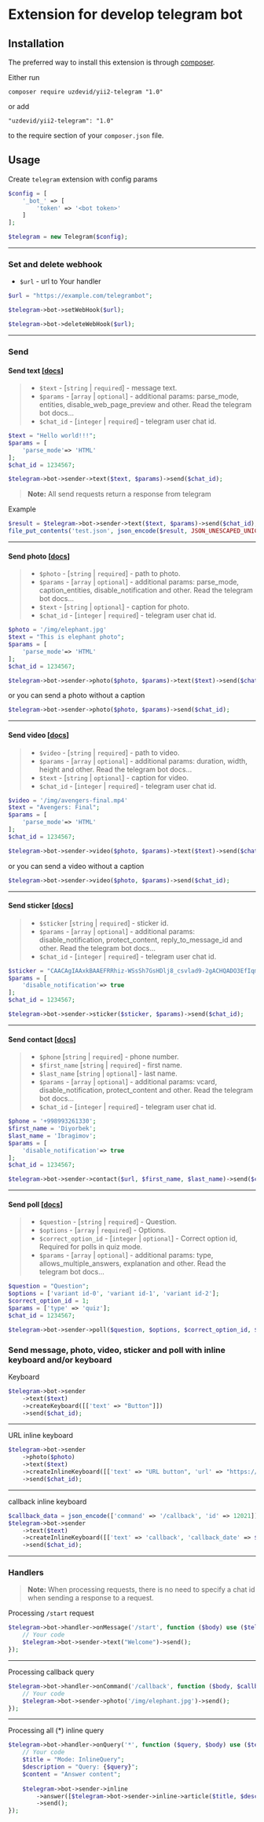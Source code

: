 # Extension for develop telegram bot

## Installation

The preferred way to install this extension is through [composer](https://getcomposer.org).

Either run

```
composer require uzdevid/yii2-telegram "1.0"
```

or add

```
"uzdevid/yii2-telegram": "1.0"
```

to the require section of your `composer.json` file.

## Usage

Create `telegram` extension with config params

```php
$config = [
    '_bot_' => [
        'token' => '<bot token>'
    ]
];

$telegram = new Telegram($config);
```

----------------------------------

### Set and delete webhook

- `$url` - url to Your handler

```php
$url = "https://example.com/telegrambot";
```

```php
$telegram->bot->setWebHook($url);
```

```php
$telegram->bot->deleteWebHook($url);
```

------------------------------------

### Send

#### Send text [[docs](https://core.telegram.org/bots/api#sendmessage)]

> - `$text` - [`string` | `required`] - message text.
> - `$params` - [`array` | `optional`] - additional params: parse_mode, entities, disable_web_page_preview and other. Read the telegram bot docs...
> - `$chat_id` - [`integer` | `required`] - telegram user chat id.

```php
$text = "Hello world!!!";
$params = [
    'parse_mode'=> 'HTML'
];
$chat_id = 1234567;
```

```php
$telegram->bot->sender->text($text, $params)->send($chat_id);
```

> **Note:** All send requests return a response from telegram

Example

```php
$result = $telegram->bot->sender->text($text, $params)->send($chat_id);
file_put_contents('test.json', json_encode($result, JSON_UNESCAPED_UNICODE));
```

-------------------------------------------------------------

#### Send photo [[docs](https://core.telegram.org/bots/api#sendphoto)]

> - `$photo` - [`string` | `required`] - path to photo.
> - `$params` - [`array` | `optional`] - additional params: parse_mode, caption_entities, disable_notification and other. Read the telegram bot docs...
> - `$text` - [`string` | `optional`] - caption for photo.
> - `$chat_id` - [`integer` | `required`] - telegram user chat id.

```php
$photo = '/img/elephant.jpg'
$text = "This is elephant photo";
$params = [
    'parse_mode'=> 'HTML'
];
$chat_id = 1234567;
```

```php
$telegram->bot->sender->photo($photo, $params)->text($text)->send($chat_id);
```

or you can send a photo without a caption

```php
$telegram->bot->sender->photo($photo, $params)->send($chat_id);
```

---------------------------------------------------------------

#### Send video [[docs](https://core.telegram.org/bots/api#sendvideo)]

> - `$video` - [`string` | `required`] - path to video.
> - `$params` - [`array` | `optional`] - additional params: duration, width, height and other. Read the telegram bot docs...
> - `$text` - [`string` | `optional`] - caption for video.
> - `$chat_id` - [`integer` | `required`] - telegram user chat id.

```php
$video = '/img/avengers-final.mp4'
$text = "Avengers: Final";
$params = [
    'parse_mode'=> 'HTML'
];
$chat_id = 1234567;
```

```php
$telegram->bot->sender->video($photo, $params)->text($text)->send($chat_id);
```

or you can send a video without a caption

```php
$telegram->bot->sender->video($photo, $params)->send($chat_id);
```

---------------------------------------------------------------

#### Send sticker [[docs](https://core.telegram.org/bots/api#sendsticker)]

> - `$sticker` [`string` | `required`] - sticker id.
> - `$params` - [`array` | `optional`] - additional params: disable_notification, protect_content, reply_to_message_id and other. Read the telegram bot docs...
> - `$chat_id` - [`integer` | `required`] - telegram user chat id.

```php
$sticker = "CAACAgIAAxkBAAEFRRhiz-WSsSh7GsHDlj8_csvlad9-2gACHQADO3EfIqmCmmAwV9EZKQQ";
$params = [
    'disable_notification'=> true
];
$chat_id = 1234567;
```

```php
$telegram->bot->sender->sticker($sticker, $params)->send($chat_id);
```

-------------------------------------------------------------------

#### Send contact [[docs](https://core.telegram.org/bots/api#sendcontact)]

> - `$phone` [`string` | `required`] - phone number.
> - `$first_name` [`string` | `required`] - first name.
> - `$last_name` [`string` | `optional`] - last name.
> - `$params` - [`array` | `optional`] - additional params: vcard, disable_notification, protect_content and other. Read the telegram bot docs...
> - `$chat_id` - [`integer` | `required`] - telegram user chat id.

```php
$phone = '+998993261330';
$first_name = 'Diyorbek';
$last_name = 'Ibragimov';
$params = [
    'disable_notification'=> true
];
$chat_id = 1234567;
```

```php
$telegram->bot->sender->contact($url, $first_name, $last_name)->send($chat_id);
```

-------------------------------------------------------------------------------

#### Send poll [[docs](https://core.telegram.org/bots/api#sendpoll)]

> - `$question` - [`string` | `required`] - Question.
> - `$options` - [`array` | `required`] - Options.
> - `$correct_option_id` - [`integer` | `optional`] - Correct option id, Required for polls in quiz mode.
> - `$params` - [`array` | `optional`] - additional params: type, allows_multiple_answers, explanation and other. Read the telegram bot docs...

```php
$question = "Question";
$options = ['variant id-0', 'variant id-1', 'variant id-2'];
$correct_option_id = 1;
$params = ['type' => 'quiz'];
$chat_id = 1234567;
```

```php
$telegram->bot->sender->poll($question, $options, $correct_option_id, $params)->send($chat_id);
```

### Send message, photo, video, sticker and poll with inline keyboard and/or keyboard

Keyboard

```php
$telegram->bot->sender
    ->text($text)
    ->createKeyboard([['text' => "Button"]])
    ->send($chat_id);
```

------------------------------------------------------------------------------------------------
URL inline keyboard

```php
$telegram->bot->sender
    ->photo($photo)
    ->text($text)
    ->createInlineKeyboard([['text' => "URL button", 'url' => "https://devid.uz"]])
    ->send($chat_id);
```

-----------------------------------------------------------------------------------
callback inline keyboard

```php
$callback_data = json_encode(['command' => '/callback', 'id' => 12021]);
$telegram->bot->sender
    ->text($text)
    ->createInlineKeyboard([['text' => 'callback', 'callback_date' => $callback_data]])
    ->send($chat_id);
```

----------------------------------------------------------------------------------------

### Handlers

> **Note:** When processing requests, there is no need to specify a chat id when sending a response to a request.


Processing `/start` request

```php
$telegram->bot->handler->onMessage('/start', function ($body) use ($telegram) {
    // Your code
    $telegram->bot->sender->text("Welcome")->send();
});
```

----------------------------------------------------------------------------------------
Processing callback query

```php
$telegram->bot->handler->onCommand('/callback', function ($body, $callback_data) use ($telegram) {
    // Your code
    $telegram->bot->sender->photo('/img/elephant.jpg')->send();
});
```

----------------------------------------------------------------------------------------
Processing all (*) inline query

```php
$telegram->bot->handler->onQuery('*', function ($query, $body) use ($telegram) {
    // Your code
    $title = "Mode: InlineQuery";
    $description = "Query: {$query}";
    $content = "Answer content";
    
    $telegram->bot->sender->inline
        ->answer([$telegram->bot->sender->inline->article($title, $description, $content)])
        ->send();
});
```

